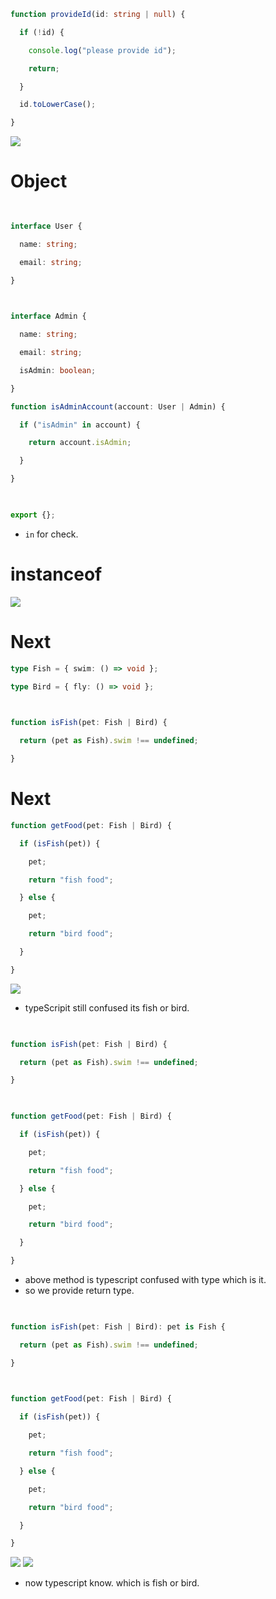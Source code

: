 
```ts
function provideId(id: string | null) {

  if (!id) {

    console.log("please provide id");

    return;

  }

  id.toLowerCase();

}
```

![](https://i.imgur.com/xy85apu.png)


# Object

```ts
  

interface User {

  name: string;

  email: string;

}

  

interface Admin {

  name: string;

  email: string;

  isAdmin: boolean;

}

function isAdminAccount(account: User | Admin) {

  if ("isAdmin" in account) {

    return account.isAdmin;

  }

}

  

export {};
```


- `in` for check.


# instanceof

![](https://i.imgur.com/vJd7x1N.png)


# Next

```ts
type Fish = { swim: () => void };

type Bird = { fly: () => void };

  

function isFish(pet: Fish | Bird) {

  return (pet as Fish).swim !== undefined;

}

```


# Next
```ts
function getFood(pet: Fish | Bird) {

  if (isFish(pet)) {

    pet;

    return "fish food";

  } else {

    pet;

    return "bird food";

  }

}
```

![](https://i.imgur.com/5wv6s2O.png)


- typeScripit still confused its fish or bird.

```ts
  

function isFish(pet: Fish | Bird) {

  return (pet as Fish).swim !== undefined;

}

  

function getFood(pet: Fish | Bird) {

  if (isFish(pet)) {

    pet;

    return "fish food";

  } else {

    pet;

    return "bird food";

  }

}
```

- above method is typescript confused with type which is it.
- so we provide return type.


```ts
  

function isFish(pet: Fish | Bird): pet is Fish {

  return (pet as Fish).swim !== undefined;

}

  

function getFood(pet: Fish | Bird) {

  if (isFish(pet)) {

    pet;

    return "fish food";

  } else {

    pet;

    return "bird food";

  }

}
```

![](https://i.imgur.com/IdaA88o.png)
![](https://i.imgur.com/eQjaQqW.png)
- now typescript know. which is fish or bird.

